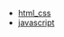 

- [html_css](front_end/front_end_base/html_css/README)
- [javascript](front_end/front_end_base/javascript/README)